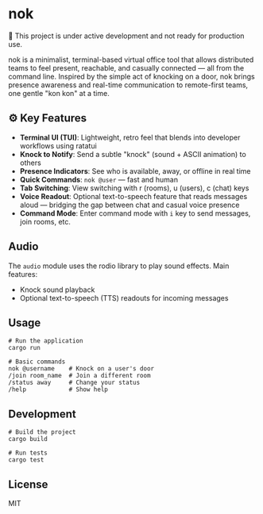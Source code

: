 # nok

🚧 This project is under active development and not ready for production use.

nok is a minimalist, terminal-based virtual office tool that allows distributed teams to feel present, reachable, and casually connected — all from the command line. Inspired by the simple act of knocking on a door, nok brings presence awareness and real-time communication to remote-first teams, one gentle "kon kon" at a time.

## ⚙️ Key Features

* **Terminal UI (TUI)**: Lightweight, retro feel that blends into developer workflows using ratatui
* **Knock to Notify**: Send a subtle "knock" (sound + ASCII animation) to others
* **Presence Indicators**: See who is available, away, or offline in real time
* **Quick Commands**: `nok @user` — fast and human
* **Tab Switching**: View switching with r (rooms), u (users), c (chat) keys
* **Voice Readout**: Optional text-to-speech feature that reads messages aloud — bridging the gap between chat and casual voice presence
* **Command Mode**: Enter command mode with `i` key to send messages, join rooms, etc.

## Audio

The `audio` module uses the rodio library to play sound effects. Main features:

- Knock sound playback
- Optional text-to-speech (TTS) readouts for incoming messages

## Usage

```
# Run the application
cargo run

# Basic commands
nok @username    # Knock on a user's door
/join room_name  # Join a different room
/status away     # Change your status
/help            # Show help
```

## Development

```
# Build the project
cargo build

# Run tests
cargo test
```

## License

MIT
